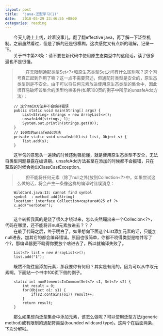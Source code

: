 ```yaml
---
layout: post
title:  "java-泛型学习(1)"
date:   2018-05-29 23:46:55 +0800
categories: reading
---
```

&emsp;&emsp;今天儿晚上上线，趁着没事儿，翻了翻effective java，再了解一下泛型机制。之前虽然看过，但是了解的还是很模糊，这次感觉又有点新的理解，记录一下。  
&emsp;&emsp;关于书中第23条：请不要在新代码中使用原生态类型中的这段话，读了很多遍也不是很懂。  
>&emsp;&emsp;在无限制通配类型Set<?>和原生态类型Set之间有什么区别呢？这个问号真正起到作用了嘛？这一点不需要赘述，但通配符类型是安全的，原生态类型则是不安全。由于可以将任何元素放进使用原生态类型的集合中，因此很容易破坏该集合的类型约束条件(如第100页的例子中所示的unsafeAdd方法)；  

	    // 这个main方法并不会编译错误
	    public static void main(String[] args) {
	        List<String> strings = new ArrayList<>();
	        unsafeAdd(strings, 1);
	        System.out.println(strings.get(0));
	    }
	    // 100页的unsafeAdd方法
	    private static void unsafeAdd(List list, Object s) {
	        list.add(s);
	    }

&emsp;&emsp;这半句的意思头一遍读的时候还勉强能懂，就是使用原生态类型不安全，无法将类型问题暴露在编译期。unsafeAdd方法甚至在添加的时候都不会报错，只在获取的时候会抛出ClassCastException。

>&emsp;&emsp;但不能将任何元素（除了null之外)放到Collection<?>中。如果尝试这么做的话，将会产生一条像这样的编译时错误消息： 

	    WildCard.java:13: cannot find synbol  
	    symbol	: method add(String)
	    location: interface Collection<capture#825 of ?>
	    c.add("verboten");
 	      ^

&emsp;&emsp;这个转折我真的是饶了很久才绕过来，怎么突然蹦出来一个Collecion<?>，代码在哪里，还不能将非null元素放进去？？？  
&emsp;&emsp;在敲了代码之后，终于明白了。如果想向下面这个List添加元素的话，只能加null进去，加其它的都会编译错误。原因也很简单，你都不晓得类型是啥并写了个?，那编译器更不晓得你要放个啥进去了，所以就编译失败了。  

	    List<?> list = new ArrayList<>();
	    list.add("1");  

&emsp;&emsp;既然不能往里添加元素，那我要你有何用？其实是有用的，因为可以从中取元素啊。下面贴一个书中100页下侧的例子。  

	    static int numElementsInCommon(Set<?> s1, Set<?> s2) {
	        int result = 0;
	        for(Object o1: s1) {
	            if(s2.contains(o1)) result++;
	        }
	        return result;
	    }
	    
&emsp;&emsp;那么如果想向泛型集合中添加元素，该怎么做呢？可以使用泛型方法(generic method)或有限制的通配符类型(bounded wildcard type)。这两个在后面两条，下次分解啦。

[jekyll-docs]: https://jekyllrb.com/docs/home
[jekyll-gh]:   https://github.com/jekyll/jekyll
[jekyll-talk]: https://talk.jekyllrb.com/
